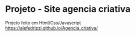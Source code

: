 # Projeto - Site agencia criativa
Projeto feito em Html/Css/Javascript
https://alefedrizzi.github.io/Agencia_criativa/
